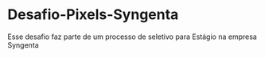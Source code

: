 # Desafio-Pixels-Syngenta
Esse desafio faz parte de um processo de seletivo para Estágio na empresa Syngenta 
